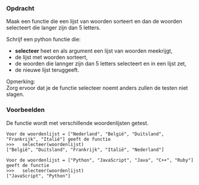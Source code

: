 ### Opdracht

Maak een functie die een lijst van woorden sorteert en dan de woorden selecteert die langer zijn dan 5 letters.

Schrijf een python functie die:
+ **selecteer** heet en als argument een lijst van woorden meekrijgt,
+ de lijst met woorden sorteert,
+  de woorden die lannger zijn dan 5 letters selecteert en in een lijst zet,
+ de nieuwe lijst teruggeeft.

Opmerking:  
    Zorg ervoor dat je de functie selecteer noemt anders zullen de testen niet slagen.


### Voorbeelden

De functie wordt met verschillende woordenlijsten getest.
    
    Voor de woordenlijst = ["Nederland", "België", "Duitsland", "Frankrijk", "Italië"] geeft de functie  
    >>>   selecteer(woordenlijst)
    ["België", "Duitsland", "Frankrijk", "Italië", "Nederland"]

    Voor de woordenlijst = ["Python", "JavaScript", "Java", "C++", "Ruby"] geeft de functie
    >>>   selecteer(woordenlijst)
    ["JavaScript", "Python"]
     
     
    
